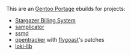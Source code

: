 This are an [Gentoo Portage](http://www.gentoo.org/) ebuilds for projects:

* [Stargazer Billing System](http://stg.dp.ua/)
* [samplicator](http://samplicator.googlecode.com/)
* [ssmd](https://gitorious.org/ssmd/)
* [opentracker](http://erdgeist.org/arts/software/opentracker/) with [flygoast](https://github.com/flygoast/opentracker)'s patches
* [loki-lib](http://loki-lib.sourceforge.net/)